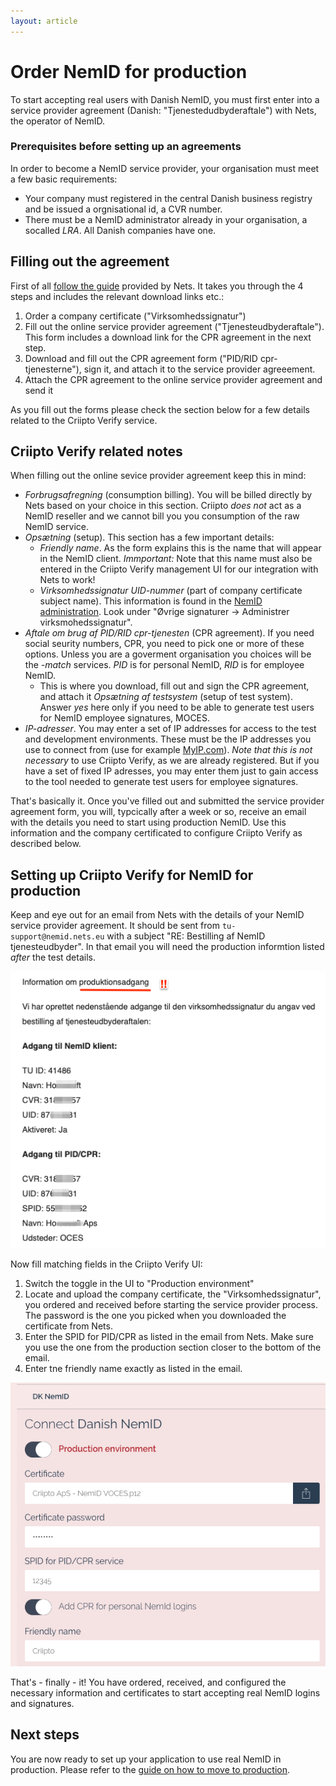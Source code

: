 ```yaml
---
layout: article
---
```



# Order NemID for production

To start accepting real users with Danish NemID, you must first enter into a service provider agreement (Danish: "Tjenestedudbyderaftale") with Nets, the operator of NemID.

### Prerequisites before setting up an agreements

In order to become a NemID service provider, your organisation must meet a few basic requirements:

- Your company must registered in the central Danish business registry and be issued a orgnisational id, a CVR number.
- There must be a NemID administrator already in your organisation, a socalled _LRA_. All Danish companies have one.

## Filling out the agreement

First of all [follow the guide](https://www.nets.eu/dk-da/kundeservice/nemid-tjenesteudbyder/bestilling) provided by Nets.  It takes you through the 4 steps and includes the relevant download links etc.:

1. Order a company certificate ("Virksomhedssignatur")
2. Fill out the online service provider agreement ("Tjenesteudbyderaftale"). This form includes a download link for the CPR agreement in the next step.
3. Download and fill out the CPR agreement form ("PID/RID cpr-tjenesterne"), sign it, and attach it to the service provider agreeement.
4. Attach the CPR agreement to the online service provider agreement and send it

As you fill out the forms please check the section below for a few details related to the Criipto Verify service.

## Criipto Verify related notes

When filling out the online sevice provider agreement keep this in mind:

- _Forbrugsafregning_ (consumption billing). You will be billed directly by Nets based on your choice in this section. Criipto _does not_ act as a NemID reseller and we cannot bill you you consumption of the raw NemID service.
- _Opsætning_ (setup). This section has a few important details:
    - _Friendly name_. As the form explains this is the name that will appear in the NemID client. _Immportant:_ Note that this name must also be entered in the Criipto Verify management UI for our integration with Nets to work!
    - _Virksomhedssignatur UID-nummer_ (part of company certificate subject name). This information is found in the [NemID administration](https://www.medarbejdersignatur.dk/produkter/nemid_medarbejdersignatur/log_paa_nemid_selvbetjening/). Look under "Øvrige signaturer -> Administrer virksmohedssignatur".
- _Aftale om brug af PID/RID cpr-tjenesten_ (CPR agreement). If you need social seurity numbers, CPR, you need to pick one or more of these options. Unless you are a goverment organisation you choices will be the _-match_ services. _PID_ is for personal NemID, _RID_ is for employee NemID.
    - This is where you download, fill out and sign the CPR agreement, and attach it
_​Opsætning af testsystem_ (setup of test system). Answer _yes_ here only if you need to be able to generate test users for NemID employee signatures, MOCES.
- _IP-adresser_. You may enter a set of IP addresses for access to the test and development environments. These must be the IP addresses you use to connect from (use for example [MyIP.com](https://www.myip.com/)). _Note that this is not necessary_ to use Criipto Verify, as we are already registered. But if you have a set of fixed IP adresses, you may enter them just to gain access to the tool needed to generate test users for employee signatures.

That's basically it. Once you've filled out and submitted the service provider agreement form, you will, typcically after a week or so, receive an email with the details you need to start using production NemID. Use this information and the company certificated to configure Criipto Verify as described below.

## Setting up Criipto Verify for NemID for production

Keep and eye out for an email from Nets with the details of your NemID service provider agreement. It should be sent from `tu-support@nemid.nets.eu` with a subject "RE: Bestilling af NemID tjenesteudbyder". In that email you will need the production informtion listed _after_ the test details.

![Email from Nets](/images/TU-done.png)

Now fill matching fields in the Criipto Verify UI:

1. Switch the toggle in the UI to "Production environment"
2. Locate and upload the company certificate, the "Virksomhedssignatur", you ordered and received before starting the service provider process. The password is the one you picked when you downloaded the certificate from Nets.
3. Enter the SPID for PID/CPR as listed in the email from Nets. Make sure you use the one from the production section closer to the bottom of the email.
4. Enter tne friendly name exactly as listed in the email.

![Email from Nets](/images/nemid-prod.png)

That's - finally - it! You have ordered, received, and configured the necessary information and certificates to start accepting real NemID logins and signatures.

## Next steps

You are now ready to set up your application to use real NemID in production. Please refer to the [guide on how to move to production](/how-to/get-ready-for-production).